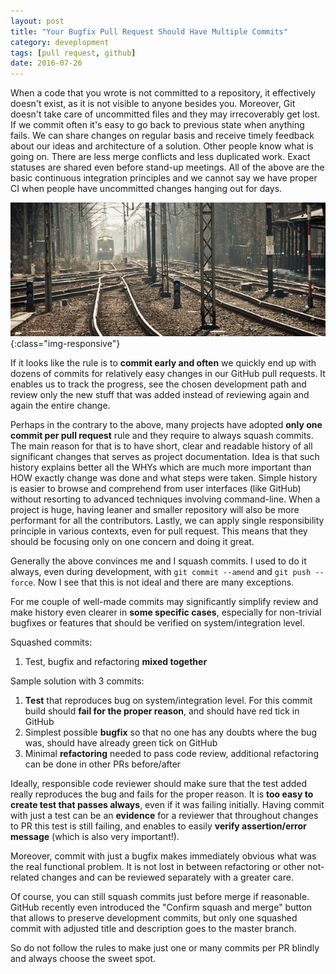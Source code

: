 ```yaml
---
layout: post
title: "Your Bugfix Pull Request Should Have Multiple Commits"
category: deveplopment
tags: [pull request, github]
date: 2016-07-26
---
```


When a code that you wrote is not committed to a repository, it effectively doesn't exist, as it is not visible to anyone besides you.
Moreover, Git doesn't take care of uncommitted files and they may irrecoverably get lost.
If we commit often it's easy to go back to previous state when anything fails.
We can share changes on regular basis and receive timely feedback about our ideas and architecture of a solution.
Other people know what is going on. There are less merge conflicts and less duplicated work.
Exact statuses are shared even before stand-up meetings.
All of the above are the basic continuous integration principles and we cannot say we have proper CI when people have uncommitted changes hanging out for days.

![](/images/rails.jpg){:class="img-responsive"}

<!--more-->

If it looks like the rule is to **commit early and often** we quickly end up with dozens of commits for relatively easy changes in our GitHub pull requests. 
It enables us to track the progress, see the chosen development path and review only the new stuff that was added instead of reviewing again and again the entire change.

Perhaps in the contrary to the above, many projects have adopted **only one commit per pull request** rule and they require to always squash commits.
The main reason for that is to have short, clear and readable history of all significant changes that serves as project documentation.
Idea is that such history explains better all the WHYs which are much more important than HOW exactly change was done and what steps were taken.
Simple history is easier to browse and comprehend from user interfaces (like GitHub) without resorting to advanced techniques involving command-line.
When a project is huge, having leaner and smaller repository will also be more performant for all the contributors.
Lastly, we can apply single responsibility principle in various contexts, even for pull request.
This means that they should be focusing only on one concern and doing it great.

Generally the above convinces me and I squash commits. I used to do it always, even during development, with `git commit --amend` and `git push --force`.
Now I see that this is not ideal and there are many exceptions.

For me couple of well-made commits may significantly simplify review and make history even clearer in **some specific cases**, especially
for non-trivial bugfixes or features that should be verified on system/integration level.

Squashed commits:

1. Test, bugfix and refactoring **mixed together**

Sample solution with 3 commits:

1. **Test** that reproduces bug on system/integration level. For this commit build should **fail for the proper reason**, and should
 have red tick in GitHub
2. Simplest possible **bugfix** so that no one has any doubts where the bug was, should have already green tick on GitHub
3. Minimal **refactoring** needed to pass code review, additional refactoring can be done in other PRs before/after

 Ideally, responsible code reviewer should make sure that the test added really reproduces the bug and fails for the proper reason.
 It is **too easy to create test that passes always**, even if it was failing initially. Having commit with just a test can be an
 **evidence** for a reviewer that throughout changes to PR this test is still failing, and enables to easily **verify assertion/error
 message** (which is also very important!).

Moreover, commit with just a bugfix makes immediately obvious what was the real functional problem. It is not lost in between
refactoring or other not-related changes and can be reviewed separately with a greater care.


Of course, you can still squash commits just before merge if reasonable. 
GitHub recently even introduced the "Confirm squash and merge" button that allows to preserve development commits, but only one squashed commit with adjusted title and description goes to the master branch.

So do not follow the rules to make just one or many commits per PR blindly and always choose the sweet spot.

